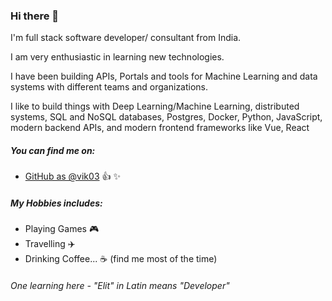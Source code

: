 ### Hi there 👋

<!--
**vik03/vik03** is a ✨ _special_ ✨ repository because its `README.md` (this file) appears on your GitHub profile.

Here are some ideas to get you started:

- 🔭 I’m currently working on ...
- 🌱 I’m currently learning ...
- 👯 I’m looking to collaborate on ...
- 🤔 I’m looking for help with ...
- 💬 Ask me about ...
- 📫 How to reach me: ...
- 😄 Pronouns: ...
- ⚡ Fun fact: ...
-->

I'm full stack software developer/ consultant from India.

I am very enthusiastic in learning new technologies.

I have been building APIs, Portals and tools for Machine Learning and data systems with different teams and organizations.

I like to build things with Deep Learning/Machine Learning, distributed systems, SQL and NoSQL databases, Postgres, Docker, Python, JavaScript, modern backend APIs, and modern frontend frameworks like Vue, React

##### You can find me on:

* [GitHub as @vik03](https://github.com/vik03) :+1: :sparkles:
 
##### My Hobbies includes:

* Playing Games :video_game:
* Travelling :airplane:
* Drinking Coffee... :coffee: (find me most of the time)

###### *One learning here - "Elit"  in Latin means "Developer"*
 
